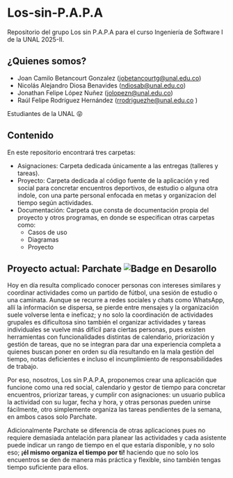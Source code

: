 # Los-sin-P.A.P.A
Repositorio del grupo Los sin P.A.P.A para el curso Ingeniería de Software I de la UNAL 2025-II.

## ¿Quienes somos?
- Joan Camilo Betancourt Gonzalez (jobetancourtg@unal.edu.co)
- Nicolás Alejandro Diosa Benavides (ndiosab@unal.edu.co)
- Jonathan Felipe López Nuñez (jolopezn@unal.edu.co)
- Raúl Felipe Rodríguez Hernández (rrodriguezhe@unal.edu.co	)

Estudiantes de la UNAL 😝

## Contenido
En este repositorio encontrará tres carpetas:
- Asignaciones: Carpeta dedicada únicamente a las entregas (talleres y tareas).
- Proyecto: Carpeta dedicada al código fuente de la aplicación y red social para concretar encuentros deportivos, de estudio o alguna otra indole, con una parte personal enfocada en metas y organizacion del tiempo según actividades.
- Documentación: Carpeta que consta de documentación propia del proyecto y otros programas, en donde se especifican otras carpetas como:
  - Casos de uso
  - Diagramas
  - Proyecto
 
## Proyecto actual: Parchate ![Badge en Desarollo](https://img.shields.io/badge/STATUS-EN%20DESAROLLO-green)
Hoy en día resulta complicado conocer personas con intereses similares y coordinar actividades como un partido de fútbol, una sesión de estudio o una caminata. Aunque se recurre a redes sociales y chats como WhatsApp, allí la información se dispersa, se pierde entre mensajes y la organización suele volverse lenta e ineficaz; y no solo la coordinación de actividades grupales es dificultosa sino también el organizar actividades y tareas individuales se vuelve más difícil para ciertas personas, pues existen herramientas con funcionalidades distintas de calendario, priorización y gestión de tareas, que no se integran para dar una experiencia completa a quienes buscan poner en orden su día resultando en la mala gestión del tiempo, notas deficientes e incluso el incumplimiento de responsabilidades de trabajo.

Por eso, nosotros, Los sin P.A.P.A, proponemos crear una aplicación que funcione como una red social, calendario y gestor de tiempo para concretar encuentros, priorizar tareas, y cumplir con asignaciones: un usuario publica la actividad con su lugar, fecha y hora, y otras personas pueden unirse fácilmente, otro simplemente organiza las tareas pendientes de la semana, en ambos casos solo Parchate. 

Adicionalmente Parchate se diferencia de otras aplicaciones pues no requiere demasiada antelación para planear las actividades y cada asistente puede indicar un rango de tiempo en el que estaría disponible, y no solo eso; <b>¡él mismo organiza el tiempo por ti!</b> haciendo que no solo los encuentros se den de manera más práctica y flexible, sino también tengas tiempo suficiente para ellos.
